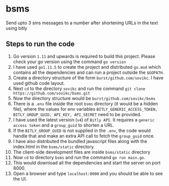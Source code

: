 # bsms
Send upto 3 sms messages to a number after shortening URLs in the text using bitly

## Steps to run the code
1.  Go version ```1.11``` and upwards is required to build this project. Please check your go version using the command ```go version```
2.  I have used ```go1.11.5``` to create the project and distributed ```go.mod``` which contains all the dependencies and can run a project outside the ```$GOPATH```.
3.  Create a directory structure of the form ```burst/github.com/sovikc```. I have used github code layout.
4.  Next ```cd``` to the directory ```sovikc``` and run the command ```git clone https://github.com/sovikc/bsms.git```
5.  Now the directory structure would be ```burst/github.com/sovikc/bsms```
6.  There is a ```.env``` file inside the root ```bsms``` directory (it would be a hidden file), where the values for env variables ```BITLY_GENERIC_ACCESS_TOKEN, BITLY_GROUP_GUID, API_KEY, API_SECRET``` need to be provided.
7.  I have used the latest version (```v4```) of ```Bitly API```. It requires a ```generic access token``` and a ```group_guid``` to shorten a URL. 
8.  If the ```BITLY_GROUP_GUID``` is not supplied in the ```.env```, the code would handle that and make an extra API call to fetch the ```group_guid``` once.
9.  I have also distributed the bundled javascript files along with the index.html in the ```bsms/static``` directory.
10. The client-side development files are inside ```bsms/static``` directory 
10. Now ```cd``` to directory ```bsms``` and run the command ```go run main.go```.
11. This would download all the dependencies and start the server on port 8000.
12. Open a browser and type ```localhost:8000``` and you should be able to see the UI.
